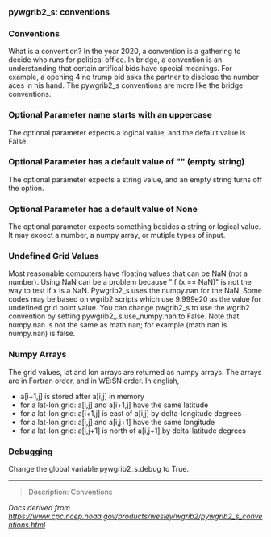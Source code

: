 ### pywgrib2_s: conventions

### Conventions

What is a convention? In the year 2020, a convention is a gathering to
decide who runs for political office. In bridge, a convention is an
understanding that certain artifical bids have special meanings. For example,
a opening 4 no trump bid asks the partner to disclose the number aces in his hand.
The pywgrib2_s conventions are more like the bridge conventions.

### Optional Parameter name starts with an uppercase

The optional parameter expects a logical value, and the default value is False.

### Optional Parameter has a default value of "" (empty string)

The optional parameter expects a string value, and an empty string turns off
the option.

### Optional Parameter has a default value of None

The optional parameter expects something besides a string or logical value.
It may exoect a number, a numpy array, or mutiple types of input.

### Undefined Grid Values

Most reasonable computers have floating values that can be NaN (not a number).
Using NaN can be a problem because "if (x == NaN)" is not the way to test
if x is a NaN. Pywgrib2_s uses the numpy.nan for the NaN. Some codes may
be based on wgrib2 scripts which use 9.999e20 as the value for undefined grid point value.
You can change pwgrib2_s to use the wgrib2 convention by setting pywgrib2\_.s.use_numpy.nan to False.
Note that numpy.nan is not the same as math.nan; for example (math.nan is numpy.nan) is false.

### Numpy Arrays

The grid values, lat and lon arrays are returned as numpy arrays. The arrays
are in Fortran order, and in WE:SN order. In english,

- a[i+1,j] is stored after a[i,j] in memory
- for a lat-lon grid: a[i,j] and a[i+1,j] have the same latitude
- for a lat-lon grid: a[i+1,j] is east of a[i,j] by delta-longitude degrees
- for a lat-lon grid: a[i,j] and a[i,j+1] have the same longitude
- for a lat-lon grid: a[i,j+1] is north of a[i,j+1] by delta-latitude degrees

### Debugging

Change the global variable pywgrib2_s.debug to True.

---

> Description: Conventions

_Docs derived from <https://www.cpc.ncep.noaa.gov/products/wesley/wgrib2/pywgrib2_s_conventions.html>_
